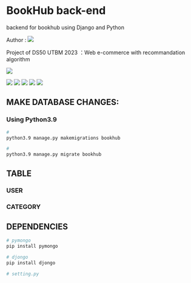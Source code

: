 # BookHub back-end
backend for bookhub using Django and Python

Author : [![](https://img.shields.io/badge/@Pas0412-grey)](https://github.com/Pas0412)

Project of DS50 UTBM 2023 ：Web e-commerce with recommandation algorithm

![](https://img.shields.io/badge/IDE-PyCharm-000000?style=flat&logo=pycharm)

![](https://img.shields.io/badge/Python-v3.9-3776AB?style=for-the-badge&logo=python)
![](https://img.shields.io/badge/Django-v4.1.7-092E20?style=for-the-badge&logo=django)
![](https://img.shields.io/badge/MongoDB-v4.0.9-47A248?style=for-the-badge&logo=mongodb)
![](https://img.shields.io/badge/Djongo-v1.3.6-lightblue?style=for-the-badge&logo=django)
![](https://img.shields.io/badge/pymongo-v4.3.3-yellow?style=for-the-badge&logo=django)

## MAKE DATABASE CHANGES:

### Using Python3.9
``` bash
# 
python3.9 manage.py makemigrations bookhub

# 
python3.9 manage.py migrate bookhub
```

## TABLE

###  USER

###  CATEGORY

## DEPENDENCIES
``` bash
# pymongo
pip install pymongo

# djongo
pip install djongo

# setting.py

```

